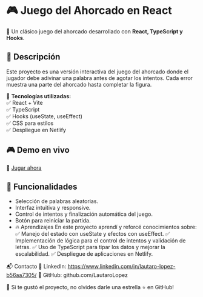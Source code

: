 # 🎮 Juego del Ahorcado en React  
🚀 Un clásico juego del ahorcado desarrollado con **React, TypeScript y Hooks**.

## 📌 Descripción  
Este proyecto es una versión interactiva del juego del ahorcado donde el jugador debe adivinar una palabra antes de agotar los intentos. Cada error muestra una parte del ahorcado hasta completar la figura.

🔹 **Tecnologías utilizadas:**  
✅ React + Vite  
✅ TypeScript  
✅ Hooks (useState, useEffect)  
✅ CSS para estilos  
✅ Despliegue en Netlify  

## 🎮 Demo en vivo  
🔗 [Jugar ahora](https://ahorcadoreactlml.netlify.app/)  



## 🚀 Funcionalidades  
- Selección de palabras aleatorias.  
- Interfaz intuitiva y responsive.  
- Control de intentos y finalización automática del juego.  
- Botón para reiniciar la partida.
- 🔥 Aprendizajes
En este proyecto aprendí y reforcé conocimientos sobre:
✅ Manejo del estado con useState y efectos con useEffect.
✅ Implementación de lógica para el control de intentos y validación de letras.
✅ Uso de TypeScript para tipar los datos y mejorar la escalabilidad.
✅ Despliegue de aplicaciones en Netlify.

📬 Contacto
💼 LinkedIn: https://www.linkedin.com/in/lautaro-lopez-b56aa7305/
📌 GitHub: github.com/LautaroLopez

🌟 Si te gustó el proyecto, no olvides darle una estrella ⭐ en GitHub!



